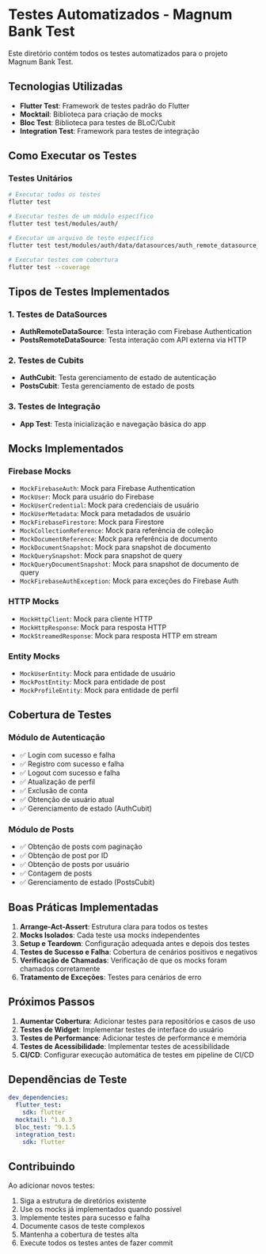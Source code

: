 # Testes Automatizados - Magnum Bank Test

Este diretório contém todos os testes automatizados para o projeto Magnum Bank Test.

## Tecnologias Utilizadas

- **Flutter Test**: Framework de testes padrão do Flutter
- **Mocktail**: Biblioteca para criação de mocks
- **Bloc Test**: Biblioteca para testes de BLoC/Cubit
- **Integration Test**: Framework para testes de integração

## Como Executar os Testes

### Testes Unitários

```bash
# Executar todos os testes
flutter test

# Executar testes de um módulo específico
flutter test test/modules/auth/

# Executar um arquivo de teste específico
flutter test test/modules/auth/data/datasources/auth_remote_datasource_test.dart

# Executar testes com cobertura
flutter test --coverage
```


## Tipos de Testes Implementados

### 1. Testes de DataSources
- **AuthRemoteDataSource**: Testa interação com Firebase Authentication
- **PostsRemoteDataSource**: Testa interação com API externa via HTTP

### 2. Testes de Cubits
- **AuthCubit**: Testa gerenciamento de estado de autenticação
- **PostsCubit**: Testa gerenciamento de estado de posts

### 3. Testes de Integração
- **App Test**: Testa inicialização e navegação básica do app

## Mocks Implementados

### Firebase Mocks
- `MockFirebaseAuth`: Mock para Firebase Authentication
- `MockUser`: Mock para usuário do Firebase
- `MockUserCredential`: Mock para credenciais de usuário
- `MockUserMetadata`: Mock para metadados de usuário
- `MockFirebaseFirestore`: Mock para Firestore
- `MockCollectionReference`: Mock para referência de coleção
- `MockDocumentReference`: Mock para referência de documento
- `MockDocumentSnapshot`: Mock para snapshot de documento
- `MockQuerySnapshot`: Mock para snapshot de query
- `MockQueryDocumentSnapshot`: Mock para snapshot de documento de query
- `MockFirebaseAuthException`: Mock para exceções do Firebase Auth

### HTTP Mocks
- `MockHttpClient`: Mock para cliente HTTP
- `MockHttpResponse`: Mock para resposta HTTP
- `MockStreamedResponse`: Mock para resposta HTTP em stream

### Entity Mocks
- `MockUserEntity`: Mock para entidade de usuário
- `MockPostEntity`: Mock para entidade de post
- `MockProfileEntity`: Mock para entidade de perfil

## Cobertura de Testes

### Módulo de Autenticação
- ✅ Login com sucesso e falha
- ✅ Registro com sucesso e falha
- ✅ Logout com sucesso e falha
- ✅ Atualização de perfil
- ✅ Exclusão de conta
- ✅ Obtenção de usuário atual
- ✅ Gerenciamento de estado (AuthCubit)

### Módulo de Posts
- ✅ Obtenção de posts com paginação
- ✅ Obtenção de post por ID
- ✅ Obtenção de posts por usuário
- ✅ Contagem de posts
- ✅ Gerenciamento de estado (PostsCubit)

## Boas Práticas Implementadas

1. **Arrange-Act-Assert**: Estrutura clara para todos os testes
2. **Mocks Isolados**: Cada teste usa mocks independentes
3. **Setup e Teardown**: Configuração adequada antes e depois dos testes
4. **Testes de Sucesso e Falha**: Cobertura de cenários positivos e negativos
5. **Verificação de Chamadas**: Verificação de que os mocks foram chamados corretamente
6. **Tratamento de Exceções**: Testes para cenários de erro

## Próximos Passos

1. **Aumentar Cobertura**: Adicionar testes para repositórios e casos de uso
2. **Testes de Widget**: Implementar testes de interface do usuário
3. **Testes de Performance**: Adicionar testes de performance e memória
4. **Testes de Acessibilidade**: Implementar testes de acessibilidade
5. **CI/CD**: Configurar execução automática de testes em pipeline de CI/CD

## Dependências de Teste

```yaml
dev_dependencies:
  flutter_test:
    sdk: flutter
  mocktail: ^1.0.3
  bloc_test: ^9.1.5
  integration_test:
    sdk: flutter
```

## Contribuindo

Ao adicionar novos testes:

1. Siga a estrutura de diretórios existente
2. Use os mocks já implementados quando possível
3. Implemente testes para sucesso e falha
4. Documente casos de teste complexos
5. Mantenha a cobertura de testes alta
6. Execute todos os testes antes de fazer commit
